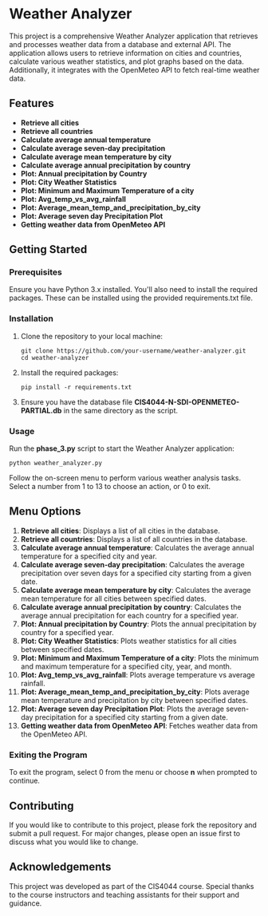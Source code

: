 # **Weather Analyzer**

This project is a comprehensive Weather Analyzer application that retrieves and processes weather data from a database and external API. The application allows users to retrieve information on cities and countries, calculate various weather statistics, and plot graphs based on the data. Additionally, it integrates with the OpenMeteo API to fetch real-time weather data.

## **Features**
- **Retrieve all cities**
- **Retrieve all countries**
- **Calculate average annual temperature**
- **Calculate average seven-day precipitation**
- **Calculate average mean temperature by city**
- **Calculate average annual precipitation by country**
- **Plot: Annual precipitation by Country**
- **Plot: City Weather Statistics**
- **Plot: Minimum and Maximum Temperature of a city**
- **Plot: Avg_temp_vs_avg_rainfall**
- **Plot: Average_mean_temp_and_precipitation_by_city**
- **Plot: Average seven day Precipitation Plot**
- **Getting weather data from OpenMeteo API**

## **Getting Started**
### **Prerequisites**
Ensure you have Python 3.x installed. You'll also need to install the required packages. These can be installed using the provided requirements.txt file.

### **Installation**
1. Clone the repository to your local machine:
   ```
   git clone https://github.com/your-username/weather-analyzer.git
   cd weather-analyzer
   ```
2. Install the required packages:
   ```
   pip install -r requirements.txt
   ```
3. Ensure you have the database file **CIS4044-N-SDI-OPENMETEO-PARTIAL.db** in the same directory as the script.

### **Usage**
Run the **phase_3.py** script to start the Weather Analyzer application:
```
python weather_analyzer.py
```
Follow the on-screen menu to perform various weather analysis tasks. Select a number from 1 to 13 to choose an action, or 0 to exit.

## **Menu Options**
1. **Retrieve all cities**: Displays a list of all cities in the database.
2. **Retrieve all countries**: Displays a list of all countries in the database.
3. **Calculate average annual temperature**: Calculates the average annual temperature for a specified city and year.
4. **Calculate average seven-day precipitation**: Calculates the average precipitation over seven days for a specified city starting from a given date.
5. **Calculate average mean temperature by city**: Calculates the average mean temperature for all cities between specified dates.
6. **Calculate average annual precipitation by country**: Calculates the average annual precipitation for each country for a specified year.
7. **Plot: Annual precipitation by Country**: Plots the annual precipitation by country for a specified year.
8. **Plot: City Weather Statistics**: Plots weather statistics for all cities between specified dates.
9. **Plot: Minimum and Maximum Temperature of a city**: Plots the minimum and maximum temperature for a specified city, year, and month.
10. **Plot: Avg_temp_vs_avg_rainfall**: Plots average temperature vs average rainfall.
11. **Plot: Average_mean_temp_and_precipitation_by_city**: Plots average mean temperature and precipitation by city between specified dates.
12. **Plot: Average seven day Precipitation Plot**: Plots the average seven-day precipitation for a specified city starting from a given date.
13. **Getting weather data from OpenMeteo API**: Fetches weather data from the OpenMeteo API.

### **Exiting the Program**
To exit the program, select 0 from the menu or choose **n** when prompted to continue.

## **Contributing**
If you would like to contribute to this project, please fork the repository and submit a pull request. For major changes, please open an issue first to discuss what you would like to change.

## **Acknowledgements**
This project was developed as part of the CIS4044 course. Special thanks to the course instructors and teaching assistants for their support and guidance.

